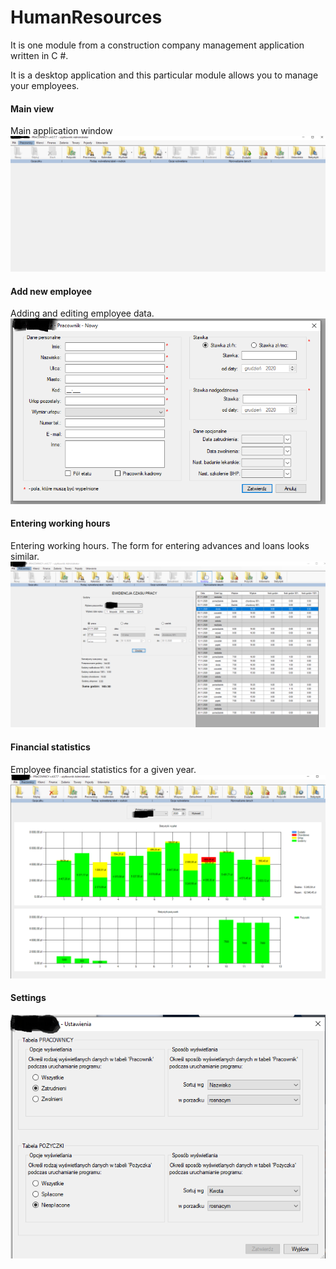 # HumanResources
It is one module from a construction company management application written in C #.

It is a desktop application and this particular module allows you to manage your employees.

#### Main view
Main application window
![Main page](https://github.com/tkrutowski/HumanResources/blob/master/hr-main.png)

#### Add new employee
Adding and editing employee data.
![Add employee](https://github.com/tkrutowski/HumanResources/blob/master/hr-new.png)

#### Entering working hours
Entering working hours. The form for entering advances and loans looks similar.
![Working hours](https://github.com/tkrutowski/HumanResources/blob/master/hr-worktime.png)

#### Financial statistics
Employee financial statistics for a given year.
![Financial statistics](https://github.com/tkrutowski/HumanResources/blob/master/hr-statistics.png)

#### Settings
![Settings](https://github.com/tkrutowski/HumanResources/blob/master/hr-setttings.png)
